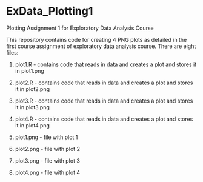 ExData_Plotting1
================

Plotting Assignment 1 for Exploratory Data Analysis Course

This repository contains code for creating 4 PNG plots as detailed in the first course assignment of exploratory data
analysis course. There are eight files:

1. plot1.R - contains code that reads in data and creates a plot and stores it in plot1.png
2. plot2.R - contains code that reads in data and creates a plot and stores it in plot2.png
3. plot3.R - contains code that reads in data and creates a plot and stores it in plot3.png
4. plot4.R - contains code that reads in data and creates a plot and stores it in plot4.png

5. plot1.png - file with plot 1
6. plot2.png - file with plot 2
7. plot3.png - file with plot 3
8. plot4.png - file with plot 4
